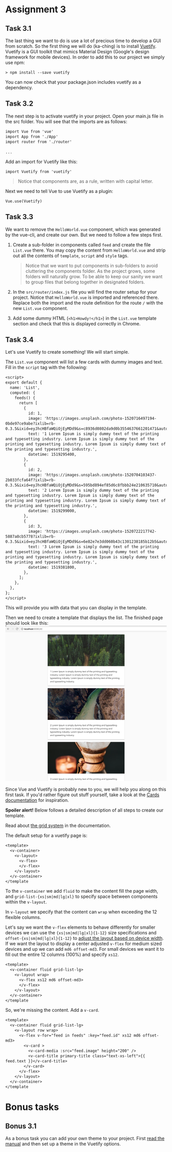 Assignment 3
============

Task 3.1
--------

The last thing we want to do is use a lot of precious time to develop a GUI from scratch. So the first thing we will do
(ka-ching) is to install [Vuetify](https://vuetifyjs.com/en/). Vuetify is a GUI toolkit that mimics Material Design 
(Google's design framework for mobile devices). In order to add this to our project we simply use npm:

```
> npm install --save vuetify
```

You can now check that your package.json includes vuetify as a dependency.


Task 3.2
--------

The next step is to activate vuetify in your project. Open your main.js file in the src folder. You will see that the
imports are as follows:

```
import Vue from 'vue'
import App from './App'
import router from './router'

...
```

Add an import for Vuetify like this:

```
import Vuetify from 'vuetify'
```

> Notice that components are, as a rule, written with capital letter.

Next we need to tell Vue to use Vuetify as a plugin:

```
Vue.use(Vuetify)
```


Task 3.3
--------

We want to remove the `HelloWorld.vue` component, which was generated by the vue-cli, and create our own. But we need
to follow a few steps first.

1. Create a sub-folder in components called `feed` and create the file `List.vue` there. You may copy the content from 
`HelloWorld.vue` and strip out all the contents of `template`, `script` and `style` tags.

    > Notice that we want to put components in sub-folders to avoid cluttering the components folder. As the project
    grows, some folders will naturally grow. To be able to keep our sanity we want to group files that belong together 
    in designated folders.

2. In the `src/router/index.js` file you will find the router setup for your project. Notice that `HelloWorld.vue` is
imported and referenced there. Replace both the import and the route definition for the route `/` with the new
`List.vue` component.

3. Add some dummy HTML (`<h1>Howdy!</h1>`) in the `List.vue` template section and check that this is displayed correctly
in Chrome.


Task 3.4
--------

Let's use Vuetify to create something! We will start simple.

The `List.vue` component will list a few cards with dummy images and text. Fill in the `script` tag with 
the following:

```
<script>
export default {
  name: 'List',
  computed: {
    feeds() {
      return [
        {
          id: 1,
          image: 'https://images.unsplash.com/photo-1520716497194-0bde97ce9abe?ixlib=rb-0.3.5&ixid=eyJhcHBfaWQiOjEyMDd9&s=c8936d0802da9d0b3554637661201471&auto=format&fit=crop&w=701&q=80',
          text: '1 Lorem Ipsum is simply dummy text of the printing and typesetting industry. Lorem Ipsum is simply dummy text of the printing and typesetting industry. Lorem Ipsum is simply dummy text of the printing and typesetting industry.',
          datetime: 1519295400,
        },
        {
          id: 2,
          image: 'https://images.unsplash.com/photo-1520704103437-2b033fcfa64f?ixlib=rb-0.3.5&ixid=eyJhcHBfaWQiOjEyMDd9&s=595bd894ef85d6c8fbbb24e210635710&auto=format&fit=crop&w=564&q=80',
          text: '2 Lorem Ipsum is simply dummy text of the printing and typesetting industry. Lorem Ipsum is simply dummy text of the printing and typesetting industry. Lorem Ipsum is simply dummy text of the printing and typesetting industry.',
          datetime: 1519299000,
        },
        {
          id: 3,
          image: 'https://images.unsplash.com/photo-1520722217742-5887a8cb5778?ixlib=rb-0.3.5&ixid=eyJhcHBfaWQiOjEyMDd9&s=6e82e7e3dd060b43c1301238185b12b5&auto=format&fit=crop&w=634&q=80',
          text: '3 Lorem Ipsum is simply dummy text of the printing and typesetting industry. Lorem Ipsum is simply dummy text of the printing and typesetting industry. Lorem Ipsum is simply dummy text of the printing and typesetting industry.',
          datetime: 1519381800,
        },
      ];
    },
  },
};
</script>
```

This will provide you with data that you can display in the template.

Then we need to create a template that displays the list. The finished page should look like this:
![Assignment results](assignment-3.png)

Since Vue and Vuetify is probably new to you, we will help you along on this first task. If you'd rather
figure out stuff yourself, take a look at the [Cards documentation](https://vuetifyjs.com/en/components/cards) for
inspiration.

**Spoiler alert!** Below follows a detailed description of all steps to create our template.

Read about [the grid system](https://vuetifyjs.com/en/layout/grid) in the documentation.

The default setup for a vuetify page is:

```
<template>
  <v-container>
    <v-layout>
      <v-flex>
      </v-flex>
    </v-layout>
  </v-container>
</template
```

To the `v-container` we add `fluid` to make the content fill the page width, and `grid-list-{xs|sm|md|lg|xl}` to specify space 
between components within the `v-layout`.

In `v-layout` we specify that the content can `wrap` when exceeding the 12 flexible columns.

Let's say we want the `v-flex` elements to behave differently for smaller devices we can use the `{xs|sm|md|lg|xl}{1-12}`
size specifications and `offset-{xs|sm|md|lg|xl}{1-12}` to [adjust the layout based on device width](https://vuetifyjs.com/en/layout/display).
If we want the layout to display a center adjusted `v-flex` for medium sized devices and up we can add `md6 offset-md3`.
For small devices we want it to fill out the entire 12 columns (100%) and specify `xs12`.

```
<template>
  <v-container fluid grid-list-lg>
    <v-layout wrap>
      <v-flex xs12 md6 offset-md3>
      </v-flex>
    </v-layout>
  </v-container>
</template
```

So, we're missing the content. Add a `v-card`.

```
<template>
  <v-container fluid grid-list-lg>
    <v-layout row wrap>
      <v-flex v-for="feed in feeds" :key="feed.id" xs12 md6 offset-md3>
        <v-card >
          <v-card-media :src="feed.image" height="200" />
          <v-card-title primary-title class="text-xs-left">{{ feed.text }}</v-card-title>
        </v-card>
      </v-flex>
    </v-layout>
  </v-container>
</template
```


Bonus tasks
===========

Bonus 3.1
---------

As a bonus task you can add your own theme to your project. First [read the manual](https://vuetifyjs.com/en/style/theme)
and then set up a theme in the Vuetify options.
